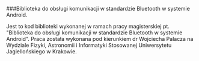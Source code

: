 ###Biblioteka do obsługi komunikacji w standardzie Bluetooth w systemie Android.

Jest to kod biblioteki wykonanej w ramach pracy magisterskiej pt. "Biblioteka do obsługi komunikacji w standardzie Bluetooth w systemie Android".
Praca została wykonana pod kierunkiem dr Wojciecha Palacza na Wydziale Fizyki, Astronomii i Informatyki Stosowanej Uniwersytetu Jagiellońskiego w Krakowie.
